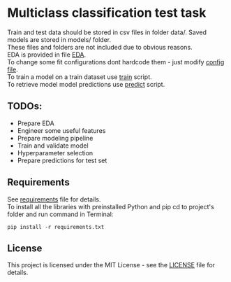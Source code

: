 # Multiclass classification test task

Train and test data should be stored in csv files in folder data/.
Saved models are stored in models/ folder.\
These files and folders are not included due to obvious reasons.\
EDA is provided in file [EDA](notebooks/EDA.ipynb).\
To change some fit configurations dont hardcode them - just modify [config file](fit_config.json).\
To train a model on a train dataset use [train](train.py) script.\
To retrieve model model predictions use [predict](train.py) script.

## TODOs:
- Prepare EDA
- Engineer some useful features
- Prepare modeling pipeline
- Train and validate model
- Hyperparameter selection
- Prepare predictions for test set

## Requirements

See [requirements](requirements.txt) file for details.<br />
To install all the libraries with preinstalled Python and pip cd to project's folder and run command in Terminal:

```
pip install -r requirements.txt
```

## License

This project is licensed under the MIT License - see the [LICENSE](LICENSE) file for details.
